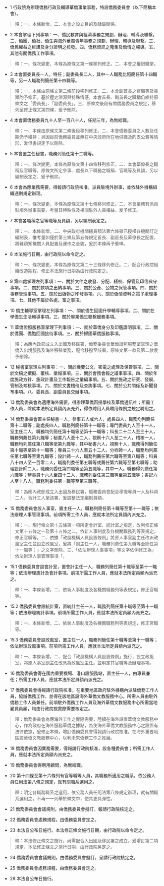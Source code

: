 * 1 行政院為辦理僑務行政及輔導華僑事業事務，特設僑務委員會（以下簡稱本會）。

> 釋：一、本條新增。二、本會之設立目的及隸屬關係。

* 2 本會掌理下列事項：一、僑民教育與經濟事務之規劃、辦理、輔導及聯繫。二、僑團、僑社、僑生與海外華裔青年事務之規劃、辦理、輔導及聯繫。三、僑民權益之維護及身分證明之核發。四、僑務資訊之蒐集及僑情之報導。五、其他有關僑務工作事項。

> 釋：一、條次變更，本條為原條文第一條移列修正。二、本會之權限職掌。

* 3 本會置委員長一人，特任；副委員長二人，其中一人職務比照簡任第十四職等，另一人職務列簡任第十四職等。

> 釋：一、本條由原條文第二條前段移列修正。二、本會副首長之官職等及員額酌予修正。基於歷史淵源與特殊情感，本會首長、副首長之職稱仍維持原條文之「委員長」、「副委員長」。三、原條文後段有關僑務委員之規定，移列至修正條文第四條，爰予刪除。

* 4 本會置僑務委員九十人至一百八十人，任期三年，為無給職。

> 釋：一、本條由原條文第二條後段移列修正。二、本會僑務委員之人數及任期仍予維持；另因目前僑務委員並無在中央政府所在地供職及酌支公費等情形，爰但書規定予以刪除。

* 5 本會置主任秘書，職務列簡任第十二職等。

> 釋：一、條次變更，本條為原條文第十四條移列修正。二、本會幕僚長之職稱及官職等，原條文所定參事、處長以下職務之職稱、官職等及員額，另以編制表定之，爰予刪除。

* 6 本會為應業務需要，得報請行政院核准，派員駐境外辦事，並依駐外機構組織通則規定辦理。

> 釋：一、條次變更，本條為原條文第十七條移列修正。二、本會業務有派員駐境外辦事需要，考量其特殊性及相關駐外人員權益，爰予修正。

* 7 本會各職稱之官等職等及員額，另以編制表定之。

> 釋：一、本條新增。二、中央政府機關總員額法第六條雖已授權各機關訂定編制表，惟考量如僅於第三條及第五條規定首長、副首長及幕僚長之配置，將難窺知機關人員配置及運作之全貌，爰於本條再予重申。

* 8 本法施行日期，由行政院以命令定之。

> 釋：一、條次變更，本條為原條文第二十三條移列修正。二、配合行政院組織改造期程，修正本法施行日期為由行政院定之。

* 9 第四處掌理左列事項：一、關於文件之收發、分配、繕校、保管及印信典守事項。二、關於款項之出納事項。三、關於公產、公物之保管事項。四、關於事務管理事項。五、關於出版物之印發事項。六、關於僑情資料之電子處理事項。七、其他不屬於各處、室之事項。

* 10 僑生輔導室掌理左列事項：一、關於僑生回國升學輔導事項。二、關於在學僑生生活輔導事項。三、關於畢業僑生聯繫服務事項。

* 11 華僑證照服務室掌理下列事項：一、關於華僑身分及印鑑證明事項。二、關於僑團、僑胞回國接待事項。三、關於歸國華僑服務事項。

> 釋：為應內政部成立入出國及移民署，僑務委員會華僑證照服務室掌理之華僑入出境服務及海外移殖業務，配合移撥至該署，原條文第一款及第二款爰予刪除。

* 12 秘書室掌理左列事項：一、關於機要公文、密電之處理及保管事項。二、關於文稿之撰擬、覆核、彙報事項。三、關於會務會報之議事事項。四、關於年度施政方針、施政計畫及工作報告之彙編事項。五、關於施政之研究、發展、管制及考核事項。六、關於文書稽催及查詢事項。七、關於公共關係及新聞發布事項。八、委員長、副委員長交辦事項。

* 13 僑務委員會為適應海外需要，得辦理華僑函授學校及華僑通訊社；所需工作人員，除就本法所定員額內派充外，得依聘用人員聘用條例之規定聘用之。

* 14 僑務委員會置主任秘書一人，參事五人或六人，處長四人，職務均列簡任第十二職等；副處長四人，職務列簡任第十一職等；專門委員九人至十一人，室主任二人，職務均列簡任第十職等至第十一職等；科長二十二人至三十人，職務列薦任第九職等；秘書八人至十二人，視察十六人至二十人，稽核一人，職務均列薦任第八職等至第九職等，其中秘書六人，視察十人，職務得列簡任第十職等至第十一職等；專員三十六人至五十二人，分析師一人，職務均列薦任第七職等至第九職等；設計師一人，職務列薦任第六職等至第八職等；科員八十四人至一百零二人，職務列委任第五職等或薦任第六職等至第七職等；助理設計師二人，職務列委任第四職等至第五職等，其中一人，職務得列薦任第六職等；辦事員十六人至四十二人，職務列委任第三職等至第五職等；書記六人至十八人，職務列委任第一職等至第三職等。

> 釋：為應內政部成立入出國及移民署，僑務委員會配合移撥專員一人及科員二人，合計三人至該署，爰調整法定編制員額。

* 15 僑務委員會設人事室，置主任一人，職務列簡任第十職等至第十一職等；依法辦理人事管理事項。前項所需工作人員，應就本法所定員額內派充之。

> 釋：一、現行條文第十五條第一項所定會計室、統計室之規定，改列修正條文第十五條之一及第十五條之二，依新人事制度及各機關職務列等表規定，修正官職等。二、依據「政風機構人員設置條例」將原人事室副主任改派政風室主任並設立政風室，爰將「副主任一人，職務列薦任第九職等至簡任第十一職等；」之文字刪除。三、「依法辦理人事事項」等文字依例修正為」依法辦理人事管理事項「。

* 15.1 僑務委員會設會計室，置會計主任一人，職務列簡任第十職等至第十一職等；依法辦理歲計及會計事項。前項所需工作人員，應就本法所定員額內派充之。

> 釋：一、本條新增。二、依新人事制度及各機關職務列等表規定，修正官職等。

* 15.2 僑務委員會設統計室，置統計主任一人，職務列簡任第十職等至第十一職等；依法辦理統計事項。前項所需工作人員，應就本法所定員額內派充之。

> 釋：一、本條新增。二、依新人事制度及各機關職務列等表規定，修正官職等。

* 15.3 僑務委員會設政風室，置主任一人，職務列簡任第十職等至第十一職等；依法辦理政風事項。前項所需工作人員，應就本法所定員額內派充之。

> 釋：一、本條新增。二、配合「政風機構人員設置條例」施行，設立政風室，將原人事室副主任改派為政風室主任。並明定其官職等及辦理事項。

* 16 僑務委員會得在國內重要機場、港口設服務站，置主任一人，由專員兼任；所需工作人員，應就本法所定員額內派充之。

* 17 僑務委員會得報請行政院核准，在重要地區政府駐外機構內派駐僑務工作人員，協辦僑務工作，並得在該地區設海外華僑文教服務中心，所需人員由駐外僑務工作人員兼任。前項駐外僑務工作人員及海外華僑文教服務中心所需當地雇員員額，均由行政院視實際需要核定之。

> 釋：僑務委員會為應海外工作之實際需要，陸續在海外設置華僑文教服務中心，作為政府在海外服務華僑之據點，為使海外華僑文教服務中心之設置有法律依據，爰修正本條，增訂僑務委員會得報請行政院核准，在海外重要地區設華僑文教服務中心，以利未來僑務工作之推展。

* 18 僑務委員會因業務需要，得報請行政院核准，設各種委員會；所需工作人員，應就本法所定員額內派充之。

* 19 僑務委員會得聘用顧問，為無給職。

* 20 第十四條至第十六條列有官等職等人員，其職務所適用之職系，依公務人員任用法第八條之規定，就有關職系選用之。

> 釋：明定各職務職系之選用，依公務人員任用法第八條規定辦理，就有關職系選用之，不再一一列舉於條文中，使其更具彈性。

* 21 僑務委員會會議規則，由僑務委員會擬訂，報請行政院核定之。

* 22 僑務委員會處務規程，由僑務委員會定之。

* 23 本法自公布日施行。本法修正條文施行日期，由行政院以命令定之。

> 釋：本法修正條文之施行，尚需配合入出國及移民署之成立，爰增訂第二項規定，本法修正條文之施行日期，由行政院另定之。

* 24 僑務委員會會議規則，由僑務委員會擬訂，呈請行政院核定之。

* 25 僑務委員會處務規程，由僑務委員會定之。

* 26 本法自公布日施行。

